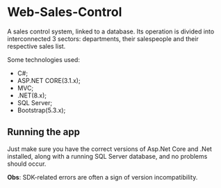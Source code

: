 # Web-Sales-Control

A sales control system, linked to a database. Its operation is divided into interconnected 3 sectors: departments, their salespeople and their respective sales list.

Some technologies used:

* C#;
* ASP.NET CORE(3.1.x);
* MVC;
* .NET(8.x);
* SQL Server;
* Bootstrap(5.3.x);

## Running the app

Just make sure you have the correct versions of Asp.Net Core and .Net installed, along with a running SQL Server database, and no problems should occur. 

**Obs**: SDK-related errors are often a sign of version incompatibility.